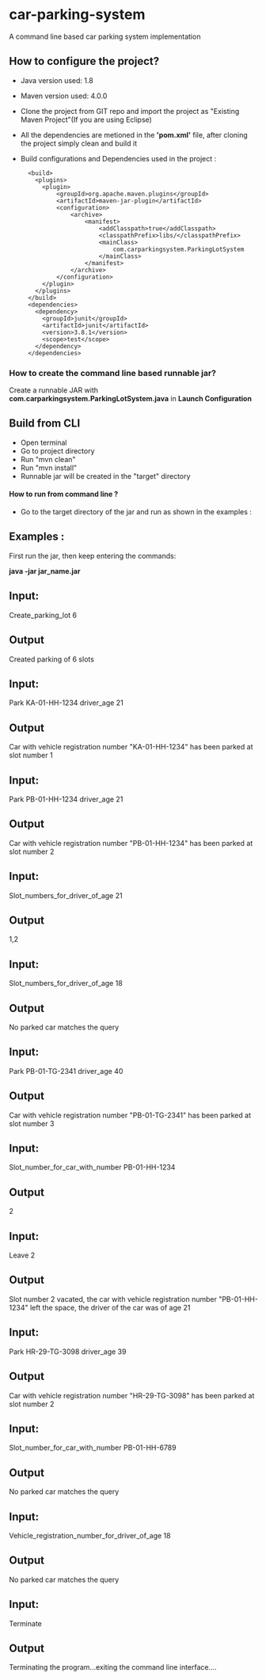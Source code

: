 # car-parking-system

A command line based car parking system implementation 

## How to configure the project?
* Java version used: 1.8
* Maven version used: 4.0.0
* Clone the project from GIT repo and import the project as "Existing Maven Project"(If you are using Eclipse)
* All the dependencies are metioned in the **'pom.xml'** file, after cloning the project simply clean and build it
* Build configurations and Dependencies used in the project : 


        
  
        <build>
          <plugins>
            <plugin>
                <groupId>org.apache.maven.plugins</groupId>
                <artifactId>maven-jar-plugin</artifactId>
                <configuration>
                    <archive>
                        <manifest>
                            <addClasspath>true</addClasspath>
                            <classpathPrefix>libs/</classpathPrefix>
                            <mainClass>
                                com.carparkingsystem.ParkingLotSystem
                            </mainClass>
                        </manifest>
                    </archive>
                </configuration>
            </plugin>
          </plugins>
        </build>
        <dependencies>
          <dependency>
            <groupId>junit</groupId>
            <artifactId>junit</artifactId>
            <version>3.8.1</version>
            <scope>test</scope>
          </dependency>
        </dependencies>
  

### How to create the command line based runnable jar?
Create a runnable JAR with **com.carparkingsystem.ParkingLotSystem.java** in **Launch Configuration**

## Build from CLI
* Open terminal
* Go to project directory
* Run "mvn clean"
* Run "mvn install"
* Runnable jar will be created in the "target" directory


#### How to run from command line ?

* Go to the target directory of the jar and run as shown in the examples : 



 ## Examples :
 First run the jar, then keep entering the commands:
 
**java -jar jar_name.jar**

**Input:**
------------
Create_parking_lot 6

**Output**
------------
Created parking of 6 slots

**Input:**
------------
Park KA-01-HH-1234 driver_age 21

**Output**
------------
Car with vehicle registration number "KA-01-HH-1234" has been parked at slot number 1

**Input:**
------------
Park PB-01-HH-1234 driver_age 21

**Output**
------------
Car with vehicle registration number "PB-01-HH-1234" has been parked at slot number 2

**Input:**
------------
Slot_numbers_for_driver_of_age 21

**Output**
------------
1,2

**Input:**
------------
Slot_numbers_for_driver_of_age 18

**Output**
------------
No parked car matches the query

**Input:**
------------
Park PB-01-TG-2341 driver_age 40

**Output**
------------
Car with vehicle registration number "PB-01-TG-2341" has been parked at slot number 3

**Input:**
------------
Slot_number_for_car_with_number PB-01-HH-1234

**Output**
------------
2

**Input:**
-----------
Leave 2

**Output**
------------
Slot number 2 vacated, the car with vehicle registration number "PB-01-HH-1234" left the space, the driver of the car was of age 21

**Input:**
------------
Park HR-29-TG-3098 driver_age 39

**Output**
------------
Car with vehicle registration number "HR-29-TG-3098" has been parked at slot number 2

**Input:**
------------
Slot_number_for_car_with_number PB-01-HH-6789

**Output**
------------
No parked car matches the query

**Input:**
------------
Vehicle_registration_number_for_driver_of_age 18

**Output**
------------
No parked car matches the query

**Input:**
------------
Terminate

**Output**
------------
Terminating the program...exiting the command line interface....
